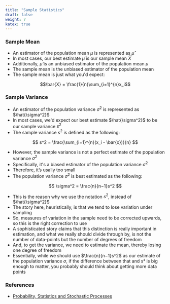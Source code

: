 ```yaml
---
title: "Sample Statistics"
draft: false
weight: 7
katex: true
---
```


### Sample Mean
- An estimator of the population mean $\mu$ is represented as $\hat{\mu}$
- In most cases, our best estimate $\hat{\mu}$ is our sample mean $\bar{X}$
- Additionally, $\hat{\mu}$ is an unbiased estimator of the population mean $\mu$
- The sample mean is the unbiased estimator of the population mean
- The sample mean is just what you'd expect:

$$\bar{X} = \frac{1}{n}\sum_{i=1}^{n}x_i$$

### Sample Variance
- An estimator of the population variance $\sigma^2$ is represented as $\hat{\sigma^2}$
- In most cases, we'd expect our best estimate $\hat{\sigma^2}$ to be our sample variance $s^2$
- The sample variance $s^2$ is defined as the following:

$$ s^2 = \frac{\sum_{i=1}^{n}(x_i - \bar{x})}{n} $$

- However, the sample variance is not a perfect estimate of the population variance $\sigma^2$
- Specifically, it's a biased estimator of the population variance $\sigma^2$
- Therefore, it’s usally too small
- The population variance $\sigma^2$ is best estimated as the following:

$$ \sigma^2 = \frac{n}{n−1}s^2 $$

- This is the reason why we use the notation $s^2$, instead of $\hat{\sigma^2}$
- The story here, heuristically, is that we tend to lose variation under sampling
- So, measures of variation in the sample need to be corrected upwards, so this is the right correction to use
- A sophisticated story claims that this distinction is really important in estimation, and what we really should divide through by, is not the number of data-points but the number of degrees of freedom
- And, to get the variance, we need to estimate the mean, thereby losing one degree of freedom
- Essentially, while we should use $\frac{n}{n−1}s^2$ as our estimate of the population variance $\sigma$, if the difference between that and s² is big enough to matter, you probably should think about getting more data points

### References
- [Probability, Statistics and Stochastic Processes](http://bactra.org/prob-notes/srl.pdf)
